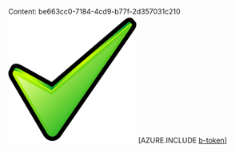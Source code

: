 Content: be663cc0-7184-4cd9-b77f-2d357031c210![image](147ace99-887c-4fcb-9796-c418a9f8cf61.png)
[AZURE.INCLUDE [b-token](1fbc2210-c0f5-4d48-9ed4-0241aab42cee.md)]
